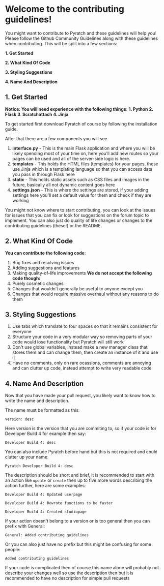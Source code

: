 # **Welcome to the contributing guidelines!**
You might want to contribute to Pyratch and these guidelines will help you!
Please follow the Github Community Guidelines along with these guidelines when contributing.
This will be split into a few sections:

**1. Get Started**

**2. What Kind Of Code**

**3. Styling Suggestions**

**4. Name And Description**

## 1. Get Started
**Notice: You will need experience with the following things:**
**1. Python**
**2. Flask**
**3. Scratchattach**
**4. Jinja**

To get started first download Pyratch of course by following the installation guide.

After that there are a few components you will see.
1. **interface.py** - This is the main Flask application and where you will be likely spending most of your time on, here you'll add new routes so your pages can be used and all of the server-side logic is here.
2. **templates** - This holds the HTML files (templates) for your pages, these use Jinja which is a templating language so that you can access data you pass in through Flask here
3. **static** - This holds static assets such as CSS files and images in the future, basically all not dynamic content goes here
4. **settings.json** - This is where the settings are stored, if your adding settings here you'll set a default value for them and check if they are working

You might not know where to start contributing, you can look at the issues for issues that you can fix or look for suggestions on the forum topic to implement. You can also just do quality of life changes or changes to the contributing guidelines (these!) or the README.

## 2. What Kind Of Code
**You can contribute the following code:**
1. Bug fixes and resolving issues
2. Adding suggestions and features
3. Making quality-of-life improvements
**We do not accept the following code though:**
1. Purely cosmetic changes
2. Changes that wouldn't generally be useful to anyone except you
3. Changes that would require massive overhaul without any reasons to do them

## 3. Styling Suggestions
1. Use tabs which translate to four spaces so that it remains consistent for everyone
2. Structure your code in a very modular way so removing parts of your code would lose functionality but Pyratch will still work
3. Don't use global variables, instead make a new manager class that stores them and can change them, then create an instance of it and use it
4. Have no comments, only on rare ocassions, comments are annoying and can clutter up code, instead attempt to write very readable code

## 4. Name And Description
Now that you have made your pull request, you likely want to know how to write the name and description.

The name must be formatted as this:

`version: desc`

Here version is the version that you are commiting to, so if your code is for Developer Build 4 for example then say:

`Developer Build 4: desc`

You can also include Pyratch before hand but this is not required and could clutter up your name:

`Pyratch Developer Build 4: desc`

The description should be short and brief, it is recommended to start with an action like `update` or `create` then up to five more words describing the action further, here are some examples:

`Developer Build 4: Updated userpage`

`Developer Build 4: Rewrote functions to be faster`

`Developer Build 4: Created studiopage`

If your action doesn't belong to a version or is too general then you can prefix with General:

`General: Added contributing guidelines`

Or you can also just have no prefix but this might be confusing for some people:

`Added contributing guidelines`

If your code is complicated then of course this name alone will probably not describe your changes well so use the description then but it is recommended to have no description for simple pull requests
